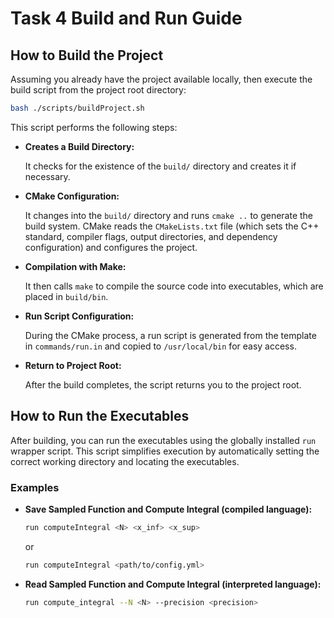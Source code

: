 # Task 4 Build and Run Guide

## How to Build the Project

Assuming you already have the project available locally, then execute the build script from the project root directory:

```bash
bash ./scripts/buildProject.sh
```

This script performs the following steps:

- **Creates a Build Directory:**

  It checks for the existence of the `build/` directory and creates it if necessary.

- **CMake Configuration:**

  It changes into the `build/` directory and runs `cmake ..` to generate the build system. CMake reads the `CMakeLists.txt` file (which sets the C++ standard, compiler flags, output directories, and dependency configuration) and configures the project.

- **Compilation with Make:**

  It then calls `make` to compile the source code into executables, which are placed in `build/bin`.

- **Run Script Configuration:**

  During the CMake process, a run script is generated from the template in `commands/run.in` and copied to `/usr/local/bin` for easy access.

- **Return to Project Root:**

  After the build completes, the script returns you to the project root.



## How to Run the Executables

After building, you can run the executables using the globally installed `run` wrapper script. This script simplifies execution by automatically setting the correct working directory and locating the executables.


### Examples

- **Save Sampled Function and Compute Integral (compiled language):**

    ```bash
    run computeIntegral <N> <x_inf> <x_sup> 
    ```

    or 

    ```bash
    run computeIntegral <path/to/config.yml>
    ```

- **Read Sampled Function and Compute Integral (interpreted language):**

    ```bash
    run compute_integral --N <N> --precision <precision> 
    ```

